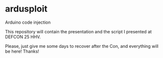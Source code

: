 # ardusploit
Arduino code injection

This repository will contain the presentation and the script I presented at DEFCON 25 HHV.

Please, just give me some days to recover after the Con, and everything will be here!
Thanks!
